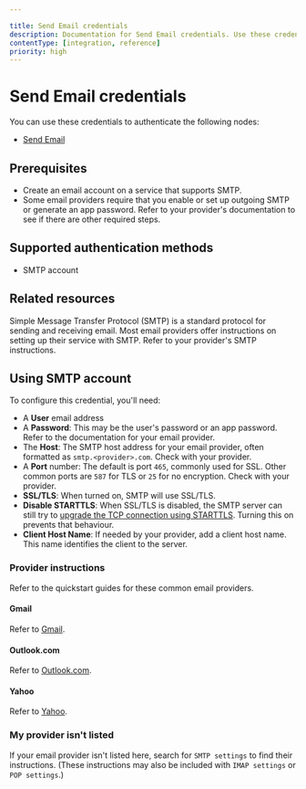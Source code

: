 ```yaml
---

title: Send Email credentials
description: Documentation for Send Email credentials. Use these credentials to authenticate Send Email in n8n, a workflow automation platform.
contentType: [integration, reference]
priority: high
---
```


# Send Email credentials

You can use these credentials to authenticate the following nodes:

- [Send Email](/integrations/builtin/core-nodes/n8n-nodes-base.sendemail.md)

## Prerequisites

- Create an email account on a service that supports SMTP.
- Some email providers require that you enable or set up outgoing SMTP or generate an app password. Refer to your provider's documentation to see if there are other required steps.

## Supported authentication methods

- SMTP account

## Related resources

Simple Message Transfer Protocol (SMTP) is a standard protocol for sending and receiving email. Most email providers offer instructions on setting up their service with SMTP. Refer to your provider's SMTP instructions.

## Using SMTP account

To configure this credential, you'll need:

- A **User** email address
- A **Password**: This may be the user's password or an app password. Refer to the documentation for your email provider.
- The **Host**: The SMTP host address for your email provider, often formatted as `smtp.<provider>.com`. Check with your provider.
- A **Port** number: The default is port `465`, commonly used for SSL. Other common ports are `587` for TLS or `25` for no encryption. Check with your provider.
- **SSL/TLS**: When turned on, SMTP will use SSL/TLS.
- **Disable STARTTLS**: When SSL/TLS is disabled, the SMTP server can still try to [upgrade the TCP connection using STARTTLS](https://en.wikipedia.org/wiki/Opportunistic_TLS). Turning this on prevents that behaviour.
- **Client Host Name**: If needed by your provider, add a client host name. This name identifies the client to the server.

### Provider instructions

Refer to the quickstart guides for these common email providers.

#### Gmail

Refer to [Gmail](/integrations/builtin/credentials/sendemail/gmail.md).

#### Outlook.com

Refer to [Outlook.com](/integrations/builtin/credentials/sendemail/outlook.md).

#### Yahoo

Refer to [Yahoo](/integrations/builtin/credentials/sendemail/yahoo.md).

### My provider isn't listed

If your email provider isn't listed here, search for `SMTP settings` to find their instructions. (These instructions may also be included with `IMAP settings` or `POP settings`.)
